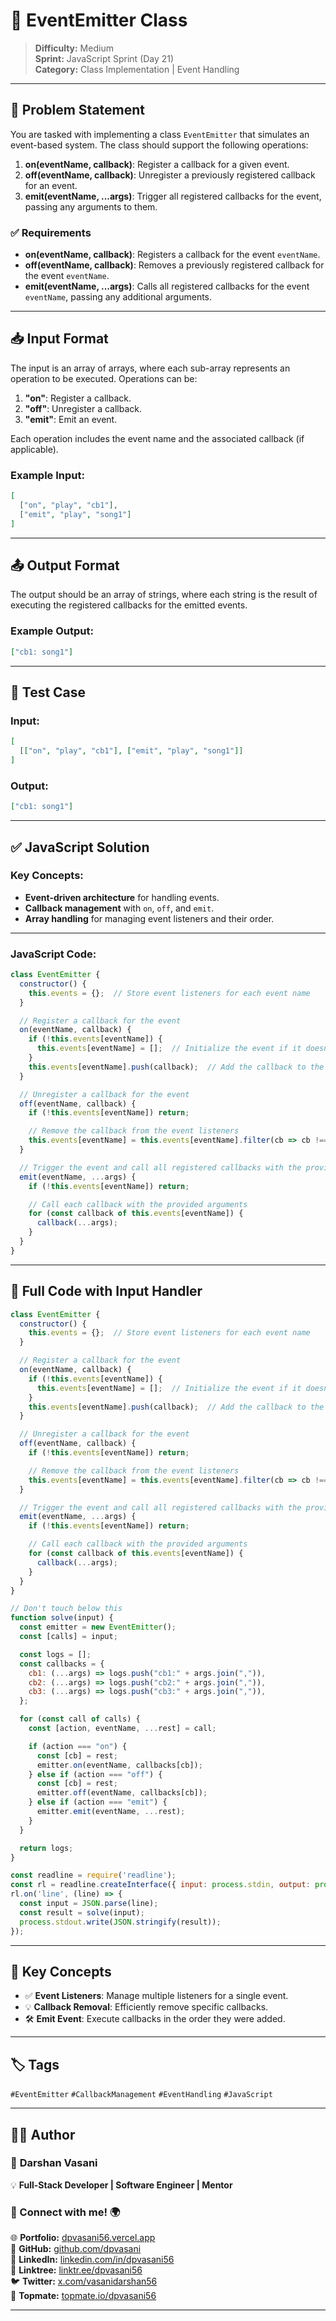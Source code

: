 # 🧠 EventEmitter Class

> **Difficulty:** Medium  
> **Sprint:** JavaScript Sprint (Day 21)  
> **Category:** Class Implementation | Event Handling

---

## 🧩 Problem Statement

You are tasked with implementing a class `EventEmitter` that simulates an event-based system. The class should support the following operations:

1. **on(eventName, callback)**: Register a callback for a given event.
2. **off(eventName, callback)**: Unregister a previously registered callback for an event.
3. **emit(eventName, ...args)**: Trigger all registered callbacks for the event, passing any arguments to them.

### ✅ Requirements

- **on(eventName, callback)**: Registers a callback for the event `eventName`.
- **off(eventName, callback)**: Removes a previously registered callback for the event `eventName`.
- **emit(eventName, ...args)**: Calls all registered callbacks for the event `eventName`, passing any additional arguments.

---

## 📥 Input Format

The input is an array of arrays, where each sub-array represents an operation to be executed. Operations can be:
1. **"on"**: Register a callback.
2. **"off"**: Unregister a callback.
3. **"emit"**: Emit an event.

Each operation includes the event name and the associated callback (if applicable).

### Example Input:

```json
[ 
  ["on", "play", "cb1"], 
  ["emit", "play", "song1"]
]
```

---

## 📤 Output Format

The output should be an array of strings, where each string is the result of executing the registered callbacks for the emitted events.

### Example Output:

```json
["cb1: song1"]
```

---

## 🧪 Test Case

### Input:

```json
[ 
  [["on", "play", "cb1"], ["emit", "play", "song1"]] 
]
```

### Output:

```json
["cb1: song1"]
```

---

## ✅ JavaScript Solution

### Key Concepts:

- **Event-driven architecture** for handling events.
- **Callback management** with `on`, `off`, and `emit`.
- **Array handling** for managing event listeners and their order.

---

### JavaScript Code:

```js
class EventEmitter {
  constructor() {
    this.events = {};  // Store event listeners for each event name
  }

  // Register a callback for the event
  on(eventName, callback) {
    if (!this.events[eventName]) {
      this.events[eventName] = [];  // Initialize the event if it doesn't exist
    }
    this.events[eventName].push(callback);  // Add the callback to the list of listeners
  }

  // Unregister a callback for the event
  off(eventName, callback) {
    if (!this.events[eventName]) return;

    // Remove the callback from the event listeners
    this.events[eventName] = this.events[eventName].filter(cb => cb !== callback);
  }

  // Trigger the event and call all registered callbacks with the provided arguments
  emit(eventName, ...args) {
    if (!this.events[eventName]) return;

    // Call each callback with the provided arguments
    for (const callback of this.events[eventName]) {
      callback(...args);
    }
  }
}
```

---

## 🧾 Full Code with Input Handler

```js
class EventEmitter {
  constructor() {
    this.events = {};  // Store event listeners for each event name
  }

  // Register a callback for the event
  on(eventName, callback) {
    if (!this.events[eventName]) {
      this.events[eventName] = [];  // Initialize the event if it doesn't exist
    }
    this.events[eventName].push(callback);  // Add the callback to the list of listeners
  }

  // Unregister a callback for the event
  off(eventName, callback) {
    if (!this.events[eventName]) return;

    // Remove the callback from the event listeners
    this.events[eventName] = this.events[eventName].filter(cb => cb !== callback);
  }

  // Trigger the event and call all registered callbacks with the provided arguments
  emit(eventName, ...args) {
    if (!this.events[eventName]) return;

    // Call each callback with the provided arguments
    for (const callback of this.events[eventName]) {
      callback(...args);
    }
  }
}

// Don't touch below this
function solve(input) {
  const emitter = new EventEmitter();
  const [calls] = input;

  const logs = [];
  const callbacks = {
    cb1: (...args) => logs.push("cb1:" + args.join(",")),
    cb2: (...args) => logs.push("cb2:" + args.join(",")),
    cb3: (...args) => logs.push("cb3:" + args.join(",")),
  };

  for (const call of calls) {
    const [action, eventName, ...rest] = call;

    if (action === "on") {
      const [cb] = rest;
      emitter.on(eventName, callbacks[cb]);
    } else if (action === "off") {
      const [cb] = rest;
      emitter.off(eventName, callbacks[cb]);
    } else if (action === "emit") {
      emitter.emit(eventName, ...rest);
    }
  }

  return logs;
}

const readline = require('readline');
const rl = readline.createInterface({ input: process.stdin, output: process.stdout });
rl.on('line', (line) => {
  const input = JSON.parse(line);
  const result = solve(input);
  process.stdout.write(JSON.stringify(result));
});
```

---

## 🧠 Key Concepts

- ✅ **Event Listeners**: Manage multiple listeners for a single event.
- 💡 **Callback Removal**: Efficiently remove specific callbacks.
- 🛠️ **Emit Event**: Execute callbacks in the order they were added.

---

## 🏷️ Tags

`#EventEmitter` `#CallbackManagement` `#EventHandling` `#JavaScript`

---

## 👨‍💻 Author

### 🚀 **Darshan Vasani**  
💡 **Full-Stack Developer | Software Engineer | Mentor**

### 🔗 Connect with me! 🌍  
🌐 **Portfolio:** [dpvasani56.vercel.app](https://dpvasani56.vercel.app/)  
🐙 **GitHub:** [github.com/dpvasani](https://github.com/dpvasani)  
💼 **LinkedIn:** [linkedin.com/in/dpvasani56](https://linkedin.com/in/dpvasani56/)  
🌳 **Linktree:** [linktr.ee/dpvasani56](https://linktr.ee/dpvasani56)  
🐦 **Twitter:** [x.com/vasanidarshan56](https://x.com/vasanidarshan56)  
📢 **Topmate:** [topmate.io/dpvasani56](https://topmate.io/dpvasani56)

---

